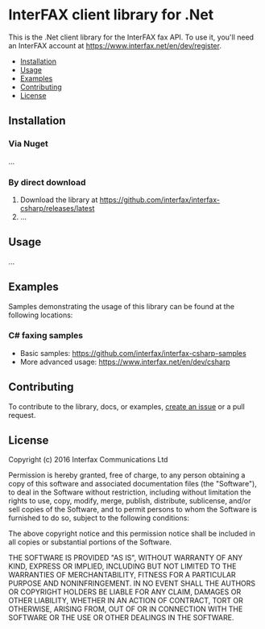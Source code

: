 # InterFAX client library for .Net

This is the .Net client library for the InterFAX fax API. To use it, you'll need an InterFAX account at https://www.interfax.net/en/dev/register. 

* [Installation](https://github.com/interfax/interfax-dotnet#installation)
* [Usage](https://github.com/interfax/interfax-dotnet#usage)
* [Examples](https://github.com/interfax/interfax-dotnet#examples)
* [Contributing](https://github.com/interfax/interfax-dotnet#contributing)
* [License](https://github.com/interfax/interfax-dotnet#license)


## Installation

### Via Nuget

...

### By direct download

1. Download the library at https://github.com/interfax/interfax-csharp/releases/latest
2. ...

## Usage

...

## Examples

Samples demonstrating the usage of this library can be found at the following locations:

### C# faxing samples

* Basic samples: https://github.com/interfax/interfax-csharp-samples
* More advanced usage: https://www.interfax.net/en/dev/csharp

## Contributing
To contribute to the library, docs, or examples, [create an issue](https://github.com/interfax/interfax-dotnet/issues) or a pull request.

## License

Copyright (c) 2016 Interfax Communications Ltd

Permission is hereby granted, free of charge, to any person obtaining a copy
of this software and associated documentation files (the "Software"), to deal
in the Software without restriction, including without limitation the rights
to use, copy, modify, merge, publish, distribute, sublicense, and/or sell
copies of the Software, and to permit persons to whom the Software is
furnished to do so, subject to the following conditions:

The above copyright notice and this permission notice shall be included in all
copies or substantial portions of the Software.

THE SOFTWARE IS PROVIDED "AS IS", WITHOUT WARRANTY OF ANY KIND, EXPRESS OR
IMPLIED, INCLUDING BUT NOT LIMITED TO THE WARRANTIES OF MERCHANTABILITY,
FITNESS FOR A PARTICULAR PURPOSE AND NONINFRINGEMENT. IN NO EVENT SHALL THE
AUTHORS OR COPYRIGHT HOLDERS BE LIABLE FOR ANY CLAIM, DAMAGES OR OTHER
LIABILITY, WHETHER IN AN ACTION OF CONTRACT, TORT OR OTHERWISE, ARISING FROM,
OUT OF OR IN CONNECTION WITH THE SOFTWARE OR THE USE OR OTHER DEALINGS IN THE
SOFTWARE.
